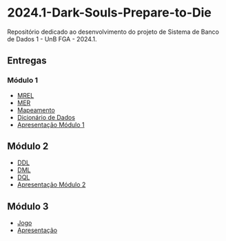 # 2024.1-Dark-Souls-Prepare-to-Die

Repositório dedicado ao desenvolvimento do projeto de Sistema de Banco de Dados 1 - UnB FGA - 2024.1.

## Entregas

### **Módulo 1**

- [MREL](https://github.com/SBD1/2024.1-Dark-Souls-Prepare-to-Die/blob/main/docs/modelagem/mrel/MREL.png)
- [MER](https://github.com/SBD1/2024.1-Dark-Souls-Prepare-to-Die/blob/main/docs/modelagem/mer/mer.md)
- [Mapeamento](https://github.com/SBD1/2024.1-Dark-Souls-Prepare-to-Die/blob/main/docs/modelagem/mapeamento/mapeamento.md)
- [Dicionário de Dados](https://github.com/SBD1/2024.1-Dark-Souls-Prepare-to-Die/blob/main/docs/modelagem/dd/dd.md)
- [Apresentação Módulo 1](https://youtu.be/sbChfO17grQ)


## **Módulo 2**

- [DDL](https://github.com/SBD1/2024.1-Dark-Souls-Prepare-to-Die/blob/main/db/ddl.sql)
- [DML](https://github.com/SBD1/2024.1-Dark-Souls-Prepare-to-Die/blob/main/db/dml.sql)
- [DQL](https://github.com/SBD1/2024.1-Dark-Souls-Prepare-to-Die/blob/main/db/dql.sql)
- [Apresentação Módulo 2](https://youtu.be/WJRfOAlR08Y)

## **Módulo 3**

- [Jogo](main.py)
- [Apresentação]()